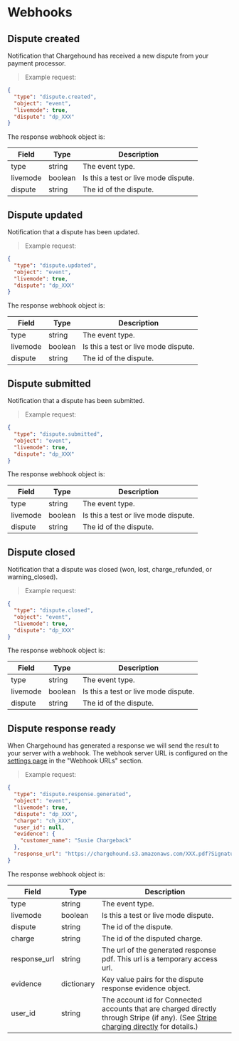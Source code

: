 # Webhooks

## Dispute created

Notification that Chargehound has received a new dispute from your payment processor.

> Example request:

```json
{
  "type": "dispute.created",
  "object": "event",
  "livemode": true,
  "dispute": "dp_XXX"
}
```

The response webhook object is:

| Field | Type | Description |
|---------------------|---------|-----------|
| type | string | The event type.
| livemode | boolean | Is this a test or live mode dispute. |
| dispute | string | The id of the dispute. |

## Dispute updated

Notification that a dispute has been updated.

> Example request:

```json
{
  "type": "dispute.updated",
  "object": "event",
  "livemode": true,
  "dispute": "dp_XXX"
}
```

The response webhook object is:

| Field | Type | Description |
|---------------------|---------|-----------|
| type | string | The event type.
| livemode | boolean | Is this a test or live mode dispute. |
| dispute | string | The id of the dispute. |

## Dispute submitted

Notification that a dispute has been submitted.

> Example request:

```json
{
  "type": "dispute.submitted",
  "object": "event",
  "livemode": true,
  "dispute": "dp_XXX"
}
```

The response webhook object is:

| Field | Type | Description |
|---------------------|---------|-----------|
| type | string | The event type.
| livemode | boolean | Is this a test or live mode dispute. |
| dispute | string | The id of the dispute. |

## Dispute closed

Notification that a dispute was closed (won, lost, charge_refunded, or warning_closed).

> Example request:

```json
{
  "type": "dispute.closed",
  "object": "event",
  "livemode": true,
  "dispute": "dp_XXX"
}
```

The response webhook object is:

| Field | Type | Description |
|---------------------|---------|-----------|
| type | string | The event type.
| livemode | boolean | Is this a test or live mode dispute. |
| dispute | string | The id of the dispute. |

## Dispute response ready

When Chargehound has generated a response we will send the result to your server with a webhook. The webhook server URL is configured on the [settings page](https://www.chargehound.com/dashboard/settings/api#webhook-urls) in the "Webhook URLs" section.

> Example request:

```json
{
  "type": "dispute.response.generated",
  "object": "event",
  "livemode": true,
  "dispute": "dp_XXX",
  "charge": "ch_XXX",
  "user_id": null,
  "evidence": {
    "customer_name": "Susie Chargeback"
  },
  "response_url": "https://chargehound.s3.amazonaws.com/XXX.pdf?Signature=XXX&Expires=XXX&AWSAccessKeyId=XXX"
}
```

The response webhook object is:

| Field | Type | Description |
|---------------------|---------|-----------|
| type | string | The event type.
| livemode | boolean | Is this a test or live mode dispute. |
| dispute | string | The id of the dispute. |
| charge | string| The id of the disputed charge. |
| response_url | string | The url of the generated response pdf. This url is a temporary access url. |
| evidence | dictionary | Key value pairs for the dispute response evidence object. |
| user_id | string | The account id for Connected accounts that are charged directly through Stripe (if any). (See [Stripe charging directly](#stripe-charging-directly) for details.) |
